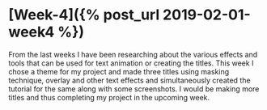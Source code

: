 # [Week-4]({% post_url 2019-02-01-week4 %})

From the last weeks I have been researching about the various effects and tools that can be used for text animation or creating the titles. This week I chose a theme for my project and made three titles using masking technique, overlay and other text effects and simultaneously created the tutorial for the same along with some screenshots. 
I would be making more titles and thus completing my project in the upcoming week.
